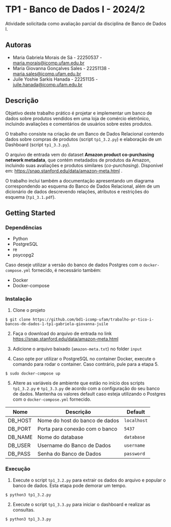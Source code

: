 # TP1 - Banco de Dados I - 2024/2

Atividade solicitada como avaliação parcial da disciplina de Banco de Dados I.

## Autoras

- Maria Gabriela Morais de Sá - 22250537 - maria.morais@icomp.ufam.edu.br
- Maria Giovanna Gonçalves Sales - 22251138 - maria.sales@icomp.ufam.edu.br
- Juíle Yoshie Sarkis Hanada - 22251135 - juile.hanada@icomp.ufam.edu.br

## Descrição

Objetivo deste trabalho prático é projetar e implementar um banco de dados sobre produtos vendidos em uma loja de comércio eletrônico, incluindo avaliações e comentários de usuários sobre estes produtos.

O trabalho consiste na criação de um Banco de Dados Relacional contendo dados sobre compras de produtos (script `tp1_3.2.py`) e elaboração de um Dashboard (script `tp1_3.3.py`).

O arquivo de entrada vem do dataset **Amazon product co-purchasing network metadata**, que contém metadados de produtos da Amazon, incluindo suas avaliações e produtos similares (_co-purchasing_). Disponível em: https://snap.stanford.edu/data/amazon-meta.html .

O trabalho inclui também a documentação apresentando um diagrama correspondendo ao esquema do Banco de Dados Relacional, além de um dicionário de dados descrevendo relações, atributos e restrições do esquema (`tp1_3.1.pdf`).

## Getting Started

### Dependências

- Python
- PostgreSQL
- re
- psycopg2

Caso deseje utilizar a versão do banco de dados Postgres com o `docker-compose.yml` fornecido, é necessário também:

- Docker
- Docker-compose

### Instalação

1. Clone o projeto

```
$ git clone https://github.com/bd1-icomp-ufam/trabalho-pr-tico-i-bancos-de-dados-1-tp1-gabriela-giovanna-juile
```

2. Faça o download do arquivo de entrada no link https://snap.stanford.edu/data/amazon-meta.html

3. Adicione o arquivo baixado (`amazon-meta.txt`) no folder `input`

4. Caso opte por utilizar o PostgreSQL no container Docker, execute o comando para rodar o container. Caso contrário, pule para a etapa 5.

```
$ sudo docker-compose up
```

5. Altere as variáveis de ambiente que estão no início dos scripts `tp1_3.2.py` e `tp1_3.3.py` de acordo com a configuração do seu banco de dados. Mantenha os valores default caso esteja utilizando o Postgres com o `docker-compose.yml` fornecido.

| Nome    | Descrição                      | Default     |
| ------- | ------------------------------ | ----------- |
| DB_HOST | Nome do host do banco de dados | `localhost` |
| DB_PORT | Porta para conexão com o banco | `5437`      |
| DB_NAME | Nome do database               | `database`  |
| DB_USER | Username do Banco de Dados     | `username`  |
| DB_PASS | Senha do Banco de Dados        | `password`  |

### Execução

1. Execute o script `tp1_3.2.py` para extrair os dados do arquivo e popular o banco de dados. Esta etapa pode demorar um tempo.

```
$ python3 tp1_3.2.py
```

2. Execute o script `tp1_3.3.py` para iniciar o dashboard e realizar as consultas.

```
$ python3 tp1_3.3.py
```
